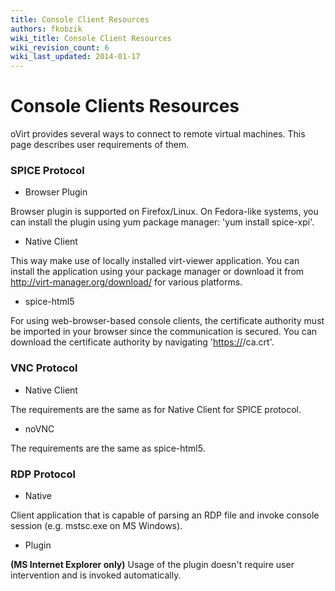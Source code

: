 ```yaml
---
title: Console Client Resources
authors: fkobzik
wiki_title: Console Client Resources
wiki_revision_count: 6
wiki_last_updated: 2014-01-17
---
```


# Console Clients Resources

oVirt provides several ways to connect to remote virtual machines. This page describes user requirements of them.

### SPICE Protocol

*   Browser Plugin

Browser plugin is supported on Firefox/Linux. On Fedora-like systems, you can install the plugin using yum package manager: 'yum install spice-xpi'.

*   Native Client

This way make use of locally installed virt-viewer application. You can install the application using your package manager or download it from <http://virt-manager.org/download/> for various platforms.

*   spice-html5

For using web-browser-based console clients, the certificate authority must be imported in your browser since the communication is secured. You can download the certificate authority by navigating '<https://><your engine address>/ca.crt'.

### VNC Protocol

*   Native Client

The requirements are the same as for Native Client for SPICE protocol.

*   noVNC

The requirements are the same as spice-html5.

### RDP Protocol

*   Native

Client application that is capable of parsing an RDP file and invoke console session (e.g. mstsc.exe on MS Windows).

*   Plugin

<b>(MS Internet Explorer only)</b> Usage of the plugin doesn't require user intervention and is invoked automatically.
